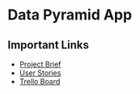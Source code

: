 <!DOCTYPE html>
<html>
<body>

<h1>Data Pyramid App</h1>

<h2>Important Links</h2>
<ul>
  <li> <a href="https://docs.google.com/document/d/1rSf5YwmpSR3IhzrFQ-99IBEXXPQv6K4ZJ8el3c6L6vk/edit?usp=sharing">Project Brief</a></li>
  <li> <a href="https://docs.google.com/spreadsheets/d/1yoNVyA0ERqwarVzVktDNVyE4EOa7sWMw1Xc_aE26tv0/edit?usp=sharing">User Stories</a></li>
  <li> <a href="https://trello.com/invite/b/ZuaExGWu/ATTId72cead59c300c9b71d6ef05f951e6e51AA4DAC5/cab302-data-pyramid-team">Trello Board</a></li>
</ul>

</body>
</html> 
